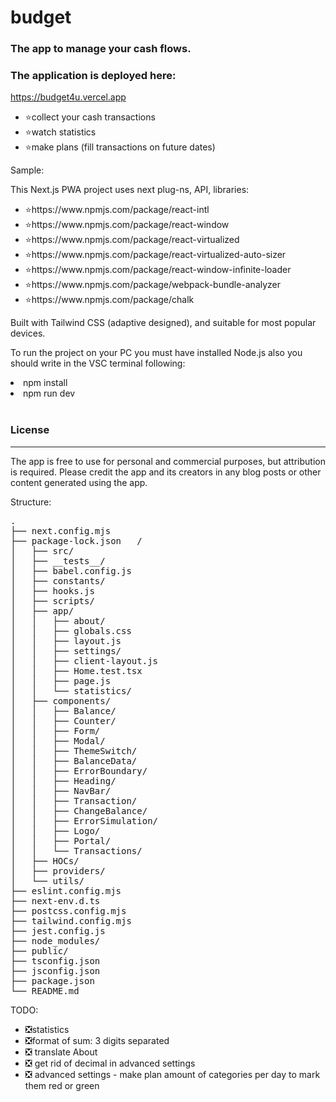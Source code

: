 # budget

### The app to manage your cash flows.

### The application is deployed here:

https://budget4u.vercel.app

<ul>
<li>⭐collect your cash transactions</li>
<li>⭐watch statistics</li>
<li>⭐make plans (fill transactions on future dates)</li>
</ul>

<p>Sample:</p>

<p>This Next.js PWA project uses next plug-ns, API, libraries:</p>
<ul>
<li>⭐https://www.npmjs.com/package/react-intl</li>
<li>⭐https://www.npmjs.com/package/react-window</li>
<li>⭐https://www.npmjs.com/package/react-virtualized</li>
<li>⭐https://www.npmjs.com/package/react-virtualized-auto-sizer</li>
<li>⭐https://www.npmjs.com/package/react-window-infinite-loader</li>
<li>⭐https://www.npmjs.com/package/webpack-bundle-analyzer</li>
<li>⭐https://www.npmjs.com/package/chalk</li>
</ul>

<p>Built with Tailwind CSS (adaptive designed), and suitable for most popular devices.</p>

<p>To run the project on your PC you must have installed Node.js also you should write in the VSC terminal following:</p>
<li>npm install</li>
<li>npm run dev</li>

<br>

### License

<hr>
<p>The app is free to use for personal and commercial purposes, but attribution is required. Please credit the app and its creators in any blog posts or other content generated using the app.</p>

<p>Structure:</p>
<pre>
.
├── next.config.mjs  
├── package-lock.json   /
│   ├── src/
│   ├── __tests__/  
│   ├── babel.config.js  
│   ├── constants/  
│   ├── hooks.js    
│   ├── scripts/
│   ├── app/   
│   │   ├── about/            
│   │   ├── globals.css    
│   │   ├── layout.js  
│   │   ├── settings/
│   │   ├── client-layout.js  
│   │   ├── Home.test.tsx  
│   │   ├── page.js    
│   │   └── statistics/     
│   ├── components/ 
│   │   ├── Balance/        
│   │   ├── Counter/          
│   │   ├── Form/     
│   │   ├── Modal/   
│   │   ├── ThemeSwitch/
│   │   ├── BalanceData/    
│   │   ├── ErrorBoundary/    
│   │   ├── Heading/  
│   │   ├── NavBar/  
│   │   ├── Transaction/
│   │   ├── ChangeBalance/  
│   │   ├── ErrorSimulation/  
│   │   ├── Logo/     
│   │   ├── Portal/  
│   │   └── Transactions/     
│   ├── HOCs/       
│   ├── providers/  
│   └── utils/
├── eslint.config.mjs  
├── next-env.d.ts    
├── postcss.config.mjs  
├── tailwind.config.mjs
├── jest.config.js     
├── node_modules/    
├── public/             
├── tsconfig.json
├── jsconfig.json      
├── package.json     
└── README.md
</pre>

<p>TODO:</p>
<ul>
<li>❎statistics</li>
<li>❎format of sum: 3 digits separated </li>
<li>❎ translate About</li>
<li>❎ get rid of decimal in advanced settings</li>
<li>❎ advanced settings - make plan amount of categories per day to mark them red or green</li>
</ul>
